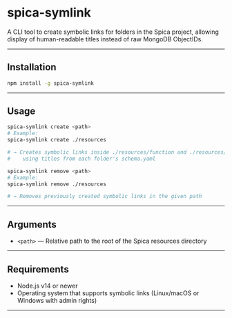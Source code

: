 # spica-symlink

A CLI tool to create symbolic links for folders in the Spica project, allowing display of human-readable titles instead of raw MongoDB ObjectIDs.

---

## Installation

```bash
npm install -g spica-symlink
```

---

## Usage

```bash
spica-symlink create <path>
# Example:
spica-symlink create ./resources

# → Creates symbolic links inside ./resources/function and ./resources/bucket
#    using titles from each folder's schema.yaml
```

```bash
spica-symlink remove <path>
# Example:
spica-symlink remove ./resources

# → Removes previously created symbolic links in the given path
```

---

## Arguments

- `<path>` — Relative path to the root of the Spica resources directory

---

## Requirements

- Node.js v14 or newer
- Operating system that supports symbolic links (Linux/macOS or Windows with admin rights)

---
